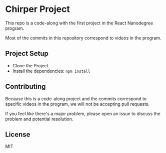 # Chirper Project

This repo is a code-along with the first project in the React Nanodegree program.

Most of the commits in this repository correspond to videos in the program.

## Project Setup

- Clone the Project.
- Install the dependencies: `npm install`

## Contributing

Because this is a code-along project and the commits correspond to specific videos in the program, we will not be accepting pull requests.

If you feel like there's a major problem, please open an issue to discuss the problem and potential resolution.

## License

MIT
